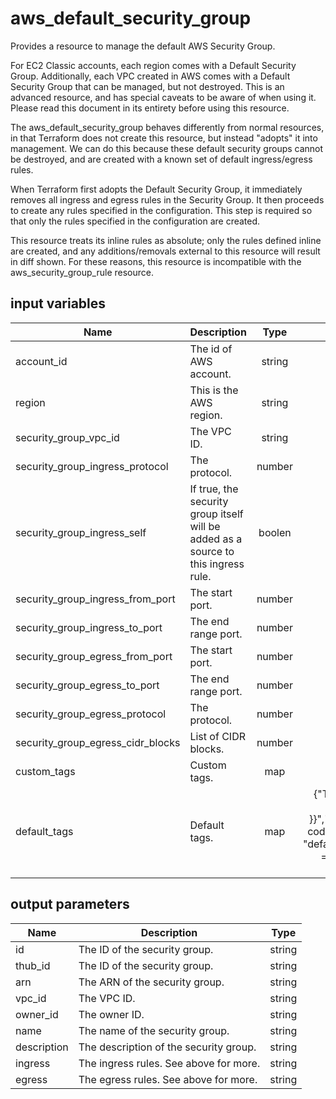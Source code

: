 # aws_default_security_group

Provides a resource to manage the default AWS Security Group.

For EC2 Classic accounts, each region comes with a Default Security Group. Additionally, each VPC created in AWS comes with a Default Security Group that can be managed, but not destroyed. This is an advanced resource, and has special caveats to be aware of when using it. Please read this document in its entirety before using this resource.

The aws_default_security_group behaves differently from normal resources, in that Terraform does not create this resource, but instead "adopts" it into management. We can do this because these default security groups cannot be destroyed, and are created with a known set of default ingress/egress rules.

When Terraform first adopts the Default Security Group, it immediately removes all ingress and egress rules in the Security Group. It then proceeds to create any rules specified in the configuration. This step is required so that only the rules specified in the configuration are created.

This resource treats its inline rules as absolute; only the rules defined inline are created, and any additions/removals external to this resource will result in diff shown. For these reasons, this resource is incompatible with the aws_security_group_rule resource.

## input variables

| Name | Description | Type | Default | Required |
|------|-------------|:----:|:-----:|:-----:|
|account_id|The id of AWS account.|string||Yes|
|region|This is the AWS region.|string|us-east-1|Yes|
|security_group_vpc_id|The VPC ID.|string||Yes|
|security_group_ingress_protocol|The protocol.|number|-1|No|
|security_group_ingress_self|If true, the security group itself will be added as a source to this ingress rule.|boolen|true|No|
|security_group_ingress_from_port|The start port.|number|0|No|
|security_group_ingress_to_port|The end range port.|number|0|No|
|security_group_egress_from_port|The start port.|number|0|No|
|security_group_egress_to_port|The end range port.|number|0|No|
|security_group_egress_protocol|The protocol.|number|-1|No|
|security_group_egress_cidr_blocks|List of CIDR blocks.|number|0.0.0.0/0|No|
|custom_tags|Custom tags.|map||No|
|default_tags|Default tags.|map|{"ThubName"= "{{ name }}","ThubCode"= "{{ code }}","ThubEnv"= "default","Description" = "Managed by TerraHub"}|No|

## output parameters

| Name | Description | Type |
|------|-------------|:----:|
|id|The ID of the security group.|string|
|thub_id|The ID of the security group.|string|
|arn|The ARN of the security group.|string|
|vpc_id|The VPC ID.|string|
|owner_id|The owner ID.|string|
|name|The name of the security group.|string|
|description|The description of the security group.|string|
|ingress|The ingress rules. See above for more.|string|
|egress|The egress rules. See above for more.|string|
